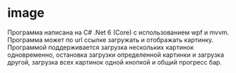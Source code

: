 # image
Программа написана на С# .Net 6 (Core) с использованием wpf и mvvm.
Программа может по url ссылке загружать и отображать картинку.
Программой поддерживается загрузка нескольких картинок одновременно, остановка загрузки определенной картинки и загрузка другой, загрузка всех картинок одной кнопкой и общий прогресс бар.
